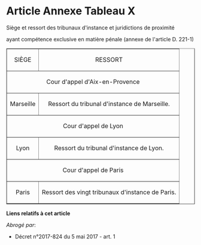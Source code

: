 # Article Annexe Tableau X

Siège et ressort des tribunaux d'instance et juridictions de proximité

ayant compétence exclusive en matière pénale (annexe de l'article D. 221-1) 

<table border="1" width="720" align="center">
  <tbody>
    <tr>
      <td align="center">

SIÈGE

</td>
      <td align="center">RESSORT</td>
    </tr>
    <tr>
      <td colspan="2" align="center">

Cour d'appel d'Aix-en-Provence

</td>
    </tr>
    <tr>
      <td align="center">

Marseille

</td>
      <td align="center">

Ressort du tribunal d'instance de Marseille.

</td>
    </tr>
    <tr>
      <td align="center" colspan="2">

Cour d'appel de Lyon

</td>
    </tr>
    <tr>
      <td align="center">

Lyon

</td>
      <td align="center">

Ressort du tribunal d'instance de Lyon.

</td>
    </tr>
    <tr>
      <td colspan="2" align="center">

Cour d'appel de Paris

</td>
    </tr>
    <tr>
      <td align="center">

Paris

</td>
      <td align="center">

Ressort des vingt tribunaux d'instance de Paris.

</td>
    </tr>
  </tbody>
</table>

**Liens relatifs à cet article**

_Abrogé par_:

  - Décret n°2017-824 du 5 mai 2017 - art. 1
